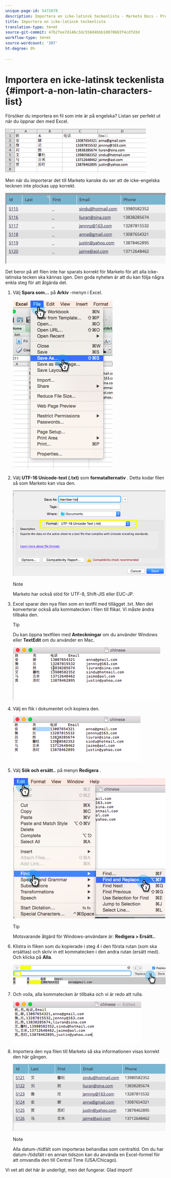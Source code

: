 ```yaml
---
unique-page-id: 5472678
description: Importera en icke-latinsk teckenlista - Marketo Docs - Produktdokumentation
title: Importera en icke-latinsk teckenlista
translation-type: tm+mt
source-git-commit: 47b2fee7d146c3dc558d4bbb10070683f4cdfd3d
workflow-type: tm+mt
source-wordcount: '307'
ht-degree: 0%

---
```



# Importera en icke-latinsk teckenlista {#import-a-non-latin-characters-list}

Försöker du importera en fil som inte är på engelska? Listan ser perfekt ut när du öppnar den med Excel.

![](assets/image2015-2-10-9-3a34-3a57.png)

Men när du importerar det till Marketo kanske du ser att de icke-engelska tecknen inte plockas upp korrekt.

![](assets/image2015-2-10-9-3a35-3a49.png)

Det beror på att filen inte har sparats korrekt för Marketo för att alla icke-latinska tecken ska kännas igen. Den goda nyheten är att du kan följa några enkla steg för att åtgärda det.

1. Välj **Spara som...** på **Arkiv** -menyn i Excel.

   ![](assets/image2015-2-10-9-3a46-3a44.png)

1. Välj **UTF-16 Unicode-text (.txt)** som **formatalternativ** . Detta kodar filen så som Marketo kan visa den.

   ![](assets/image2015-2-10-9-3a48-3a7.png)

   >[!NOTE]
   >
   >Marketo har också stöd för UTF-8, Shift-JIS eller EUC-JP.

1. Excel sparar den nya filen som en textfil med tillägget .txt. Men det konverterar också alla kommatecken i filen till flikar. Vi måste ändra tillbaka den.

   >[!TIP]
   >
   >Du kan öppna textfilen med **Anteckningar** om du använder Windows eller **TextEdit** om du använder en Mac.

   ![](assets/image2015-2-10-9-3a51-3a41.png)

1. Välj en flik i dokumentet och kopiera den.

   ![](assets/image2015-2-10-9-3a55-3a53.png)

1. Välj **Sök och ersätt..** på menyn **Redigera** .

   ![](assets/image2015-2-10-9-3a59-3a8.png)

   >[!TIP]
   >
   >Motsvarande åtgärd för Windows-användare är: **Redigera > Ersätt..**

1. Klistra in fliken som du kopierade i steg 4 i den första rutan (som ska ersättas) och skriv in ett kommatecken i den andra rutan (ersätt med). Och klicka på **Alla**.

   ![](assets/image2015-2-10-10-3a8-3a53.png)

1. Och voila, alla kommatecken är tillbaka och vi är redo att rulla.

   ![](assets/image2015-2-10-10-3a14-3a45.png)

1. Importera den nya filen till Marketo så ska informationen visas korrekt den här gången.

   ![](assets/image2015-2-10-10-3a16-3a9.png)

   >[!NOTE]
   >
   >Alla datum-/tidfält som importeras behandlas som centraltid. Om du har datum-/tidsfält i en annan tidszon kan du använda en Excel-formel för att omvandla den till Central Time (USA/Chicago).

Vi vet att det här är underligt, men det fungerar. Glad import!